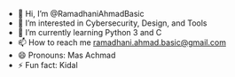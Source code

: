 - 👋 Hi, I’m @RamadhaniAhmadBasic
- 👀 I’m interested in Cybersecurity, Design, and Tools
- 🌱 I’m currently learning Python 3 and C
- 📫 How to reach me ramadhani.ahmad.basic@gmail.com
- 😄 Pronouns: Mas Achmad
- ⚡ Fun fact: Kidal

<!---
RamadhaniAhmadBasic/RamadhaniAhmadBasic is a ✨ special ✨ repository because its `README.md` (this file) appears on your GitHub profile.
You can click the Preview link to take a look at your changes.
--->
